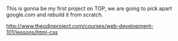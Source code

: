 This is gonna be my first project on TOP, we are going to pick apart google.com and rebuild it from scratch.

http://www.theodinproject.com/courses/web-development-101/lessons/html-css
